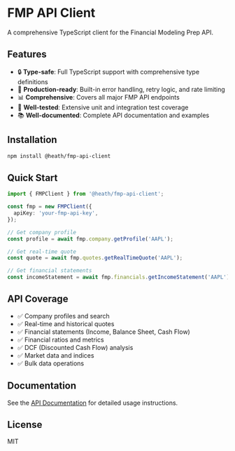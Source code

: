 # FMP API Client

A comprehensive TypeScript client for the Financial Modeling Prep API.

## Features

- 🔒 **Type-safe**: Full TypeScript support with comprehensive type definitions
- 🚀 **Production-ready**: Built-in error handling, retry logic, and rate limiting
- 📊 **Comprehensive**: Covers all major FMP API endpoints
- 🧪 **Well-tested**: Extensive unit and integration test coverage
- 📚 **Well-documented**: Complete API documentation and examples

## Installation

```bash
npm install @heath/fmp-api-client
```

## Quick Start

```typescript
import { FMPClient } from '@heath/fmp-api-client';

const fmp = new FMPClient({
  apiKey: 'your-fmp-api-key',
});

// Get company profile
const profile = await fmp.company.getProfile('AAPL');

// Get real-time quote
const quote = await fmp.quotes.getRealTimeQuote('AAPL');

// Get financial statements
const incomeStatement = await fmp.financials.getIncomeStatement('AAPL');
```

## API Coverage

- ✅ Company profiles and search
- ✅ Real-time and historical quotes
- ✅ Financial statements (Income, Balance Sheet, Cash Flow)
- ✅ Financial ratios and metrics
- ✅ DCF (Discounted Cash Flow) analysis
- ✅ Market data and indices
- ✅ Bulk data operations

## Documentation

See the [API Documentation](./docs/API.md) for detailed usage instructions.

## License

MIT